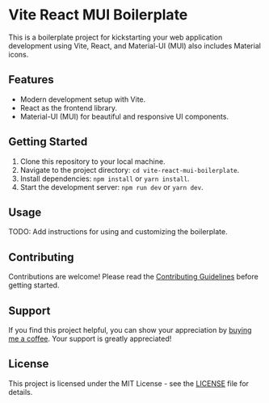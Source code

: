# Vite React MUI Boilerplate

This is a boilerplate project for kickstarting your web application development using Vite, React, and Material-UI (MUI) also includes Material icons.

## Features

- Modern development setup with Vite.
- React as the frontend library.
- Material-UI (MUI) for beautiful and responsive UI components.

## Getting Started

1. Clone this repository to your local machine.
2. Navigate to the project directory: `cd vite-react-mui-boilerplate`.
3. Install dependencies: `npm install` or `yarn install`.
4. Start the development server: `npm run dev` or `yarn dev`.

## Usage

TODO: Add instructions for using and customizing the boilerplate.

## Contributing

Contributions are welcome! Please read the [Contributing Guidelines](CONTRIBUTING.md) before getting started.

## Support

If you find this project helpful, you can show your appreciation by [buying me a coffee](https://paypal.me/JesseDwightHernandez?country.x=PH&locale.x=en_US). Your support is greatly appreciated!

## License

This project is licensed under the MIT License - see the [LICENSE](LICENSE) file for details.
